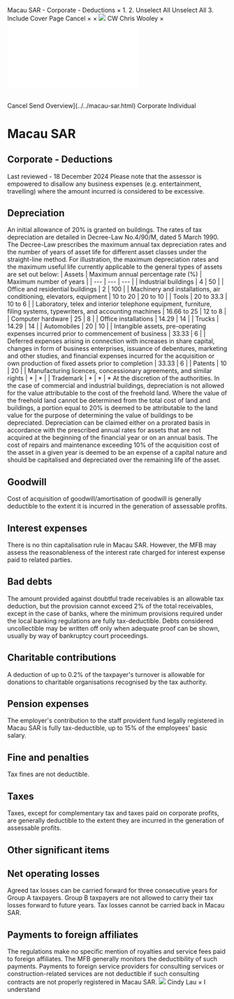 Macau SAR - Corporate - Deductions
×
1.
2.
Unselect All
Unselect All
3.
Include Cover Page
Cancel
×
×
![](../../-/media/world-wide-tax-summaries/attachments/global---chris-wooley.ashx%3Frev=ac5e5f3223b34096b1afc2a6009c7320&revision=ac5e5f32-23b3-4096-b1af-c2a6009c7320&hash=859B7ADC84DC2CBEC9760E9E6EE7DE6D0A8BFCDF)
CW
Chris Wooley
×
![](deductions.html)
######
Cancel
Send
Overview](../../macau-sar.html)
Corporate
Individual
# Macau SAR
## Corporate - Deductions
Last reviewed - 18 December 2024
Please note that the assessor is empowered to disallow any business expenses (e.g. entertainment, travelling) where the amount incurred is considered to be excessive.
## Depreciation
An initial allowance of 20% is granted on buildings. The rates of tax depreciation are detailed in Decree-Law No.4/90/M, dated 5 March 1990. The Decree-Law prescribes the maximum annual tax depreciation rates and the number of years of asset life for different asset classes under the straight-line method. For illustration, the maximum depreciation rates and the maximum useful life currently applicable to the general types of assets are set out below:
| Assets | Maximum annual percentage rate (%) | Maximum number of years |
| --- | --- | --- |
| Industrial buildings | 4 | 50 |
| Office and residential buildings | 2 | 100 |
| Machinery and installations, air conditioning, elevators, equipment | 10 to 20 | 20 to 10 |
| Tools | 20 to 33.3 | 10 to 6 |
| Laboratory, telex and interior telephone equipment, furniture, filing systems, typewriters, and accounting machines | 16.66 to 25 | 12 to 8 |
| Computer hardware | 25 | 8 |
| Office installations | 14.29 | 14 |
| Trucks | 14.29 | 14 |
| Automobiles | 20 | 10 |
| Intangible assets, pre-operating expenses incurred prior to commencement of business | 33.33 | 6 |
| Deferred expenses arising in connection with increases in share capital, changes in form of business enterprises, issuance of debentures, marketing and other studies, and financial expenses incurred for the acquisition or own production of fixed assets prior to completion | 33.33 | 6 |
| Patents | 10 | 20 |
| Manufacturing licences, concessionary agreements, and similar rights | \* | \* |
| Trademark | \* | \* |
\* At the discretion of the authorities.
In the case of commercial and industrial buildings, depreciation is not allowed for the value attributable to the cost of the freehold land. Where the value of the freehold land cannot be determined from the total cost of land and buildings, a portion equal to 20% is deemed to be attributable to the land value for the purpose of determining the value of buildings to be depreciated.
Depreciation can be claimed either on a prorated basis in accordance with the prescribed annual rates for assets that are not acquired at the beginning of the financial year or on an annual basis.
The cost of repairs and maintenance exceeding 10% of the acquisition cost of the asset in a given year is deemed to be an expense of a capital nature and should be capitalised and depreciated over the remaining life of the asset.
## Goodwill
Cost of acquisition of goodwill/amortisation of goodwill is generally deductible to the extent it is incurred in the generation of assessable profits.
## Interest expenses
There is no thin capitalisation rule in Macau SAR. However, the MFB may assess the reasonableness of the interest rate charged for interest expense paid to related parties.
## Bad debts
The amount provided against doubtful trade receivables is an allowable tax deduction, but the provision cannot exceed 2% of the total receivables, except in the case of banks, where the minimum provisions required under the local banking regulations are fully tax-deductible.
Debts considered uncollectible may be written off only when adequate proof can be shown, usually by way of bankruptcy court proceedings.
## Charitable contributions
A deduction of up to 0.2% of the taxpayer's turnover is allowable for donations to charitable organisations recognised by the tax authority.
## Pension expenses
The employer's contribution to the staff provident fund legally registered in Macau SAR is fully tax-deductible, up to 15% of the employees' basic salary.
## Fine and penalties
Tax fines are not deductible.
## Taxes
Taxes, except for complementary tax and taxes paid on corporate profits, are generally deductible to the extent they are incurred in the generation of assessable profits.
## Other significant items
## Net operating losses
Agreed tax losses can be carried forward for three consecutive years for Group A taxpayers. Group B taxpayers are not allowed to carry their tax losses forward to future years. Tax losses cannot be carried back in Macau SAR.
## Payments to foreign affiliates
The regulations make no specific mention of royalties and service fees paid to foreign affiliates. The MFB generally monitors the deductibility of such payments. Payments to foreign service providers for consulting services or construction-related services are not deductible if such consulting contracts are not properly registered in Macau SAR.
![](../../-/media/world-wide-tax-summaries/macausarcindy-lauwhatsapp-image-20240902-at-33518-pmjpeg20241217230413757.ashx%3Frev=e133fd4822dd4795834e9d1ee294713d&revision=e133fd48-22dd-4795-834e-9d1ee294713d&hash=A86D1CDE31EAB3F2789A00AE2104260A78ECA390)
Cindy Lau
×
I understand